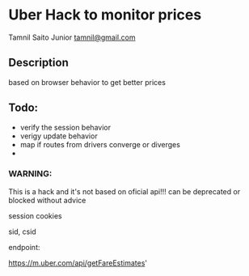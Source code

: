 # Uber Hack to monitor prices
Tamnil Saito Junior <tamnil@gmail.com>

## Description
based on browser behavior to get better prices


## Todo:
- verify the session behavior
- verigy update behavior
- map if routes from drivers converge or diverges
-


### WARNING:

This is a hack and it's not based on oficial api!!!  can be deprecated or blocked without advice


session cookies

sid, csid

endpoint:

https://m.uber.com/api/getFareEstimates'


